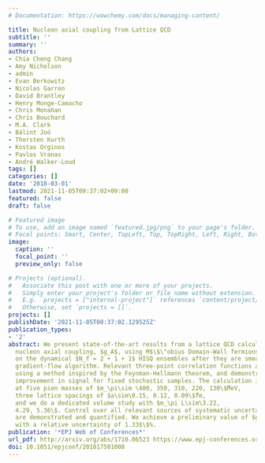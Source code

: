 ```yaml
---
# Documentation: https://wowchemy.com/docs/managing-content/

title: Nucleon axial coupling from Lattice QCD
subtitle: ''
summary: ''
authors:
- Chia Cheng Chang
- Amy Nicholson
- admin
- Evan Berkowitz
- Nicolas Garron
- David Brantley
- Henry Monge-Camacho
- Chris Monahan
- Chris Bouchard
- M.A. Clark
- Bálint Joó
- Thorsten Kurth
- Kostas Orginos
- Pavlos Vranas
- André Walker-Loud
tags: []
categories: []
date: '2018-03-01'
lastmod: 2021-11-05T09:37:02+09:00
featured: false
draft: false

# Featured image
# To use, add an image named `featured.jpg/png` to your page's folder.
# Focal points: Smart, Center, TopLeft, Top, TopRight, Left, Right, BottomLeft, Bottom, BottomRight.
image:
  caption: ''
  focal_point: ''
  preview_only: false

# Projects (optional).
#   Associate this post with one or more of your projects.
#   Simply enter your project's folder or file name without extension.
#   E.g. `projects = ["internal-project"]` references `content/project/deep-learning/index.md`.
#   Otherwise, set `projects = []`.
projects: []
publishDate: '2021-11-05T00:37:02.129525Z'
publication_types:
- '2'
abstract: We present state-of-the-art results from a lattice QCD calculation of the
  nucleon axial coupling, $g_A$, using M$\$\"obius Domain-Wall fermions solved
  on the dynamical $N_f = 2 + 1 + 1$ HISQ ensembles after they are smeared using the
  gradient-flow algorithm. Relevant three-point correlation functions are calculated
  using a method inspired by the Feynman-Hellmann theorem, and demonstrate significant
  improvement in signal for fixed stochastic samples. The calculation is performed
  at five pion masses of $m_\pi\sim \400, 350, 310, 220, 130\$̃MeV,
  three lattice spacings of $a\sim\0.15, 0.12, 0.09\$̃fm,
  and we do a dedicated volume study with $m_\pi L\sim\3.22,
  4.29, 5.36\$. Control over all relevant sources of systematic uncertainty
  are demonstrated and quantified. We achieve a preliminary value of $g_A = 1.285(17)$,
  with a relative uncertainty of 1.33$\$%.
publication: '*EPJ Web of Conferences*'
url_pdf: http://arxiv.org/abs/1710.06523 https://www.epj-conferences.org/10.1051/epjconf/201817501008
doi: 10.1051/epjconf/201817501008
---
```

